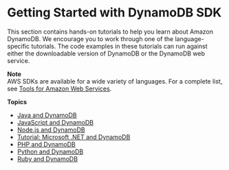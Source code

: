 # Getting Started with DynamoDB SDK<a name="GettingStarted"></a>

This section contains hands\-on tutorials to help you learn about Amazon DynamoDB\. We encourage you to work through one of the language\-specific tutorials\. The code examples in these tutorials can run against either the downloadable version of DynamoDB or the DynamoDB web service\.

**Note**  
 AWS SDKs are available for a wide variety of languages\. For a complete list, see [Tools for Amazon Web Services](https://aws.amazon.com/tools)\. 

**Topics**
+ [Java and DynamoDB](GettingStarted.Java.md)
+ [JavaScript and DynamoDB](GettingStarted.JavaScript.md)
+ [Node\.js and DynamoDB](GettingStarted.NodeJs.md)
+ [Tutorial: Microsoft \.NET and DynamoDB](GettingStarted.NET.md)
+ [PHP and DynamoDB](GettingStarted.PHP.md)
+ [Python and DynamoDB](GettingStarted.Python.md)
+ [Ruby and DynamoDB](GettingStarted.Ruby.md)
